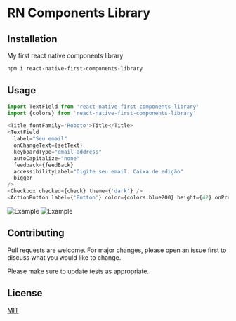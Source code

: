 # RN Components Library

## Installation

My first react native components library

```bash
npm i react-native-first-components-library
```

## Usage

```python
import TextField from 'react-native-first-components-library'
import {colors} from 'react-native-first-components-library'

<Title fontFamily='Roboto'>Title</Title>
<TextField
  label="Seu email"
  onChangeText={setText}
  keyboardType="email-address"
  autoCapitalize="none"
  feedback={feedBack}
  accessibilityLabel="Digite seu email. Caixa de edição"
  bigger
/>
<Checkbox checked={check} theme={'dark'} />
<ActionButton label={'Button'} color={colors.blue200} height={42} onPress={() => {}} />
```
![Example](https://github.com/luanamarquesf/react-native-library/tree/main/example/example01.png?raw=true)
![Example](https://github.com/luanamarquesf/react-native-library/tree/main/example/example02.png?raw=true)

## Contributing

Pull requests are welcome. For major changes, please open an issue first
to discuss what you would like to change.

Please make sure to update tests as appropriate.

## License

[MIT](https://choosealicense.com/licenses/mit/)